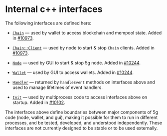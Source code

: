 # Internal c++ interfaces

The following interfaces are defined here:

* [`Chain`](chain.h) — used by wallet to access blockchain and mempool state. Added in [#10973](https://github.com/5g/5g/pull/10973).

* [`Chain::Client`](chain.h) — used by node to start & stop `Chain` clients. Added in [#10973](https://github.com/5g/5g/pull/10973).

* [`Node`](node.h) — used by GUI to start & stop 5g node. Added in [#10244](https://github.com/5g/5g/pull/10244).

* [`Wallet`](wallet.h) — used by GUI to access wallets. Added in [#10244](https://github.com/5g/5g/pull/10244).

* [`Handler`](handler.h) — returned by `handleEvent` methods on interfaces above and used to manage lifetimes of event handlers.

* [`Init`](init.h) — used by multiprocess code to access interfaces above on startup. Added in [#10102](https://github.com/5g/5g/pull/10102).

The interfaces above define boundaries between major components of 5g code (node, wallet, and gui), making it possible for them to run in different processes, and be tested, developed, and understood independently. These interfaces are not currently designed to be stable or to be used externally.
